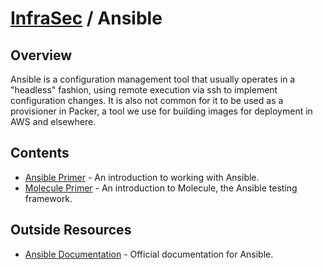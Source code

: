 # [InfraSec](../README.md) / Ansible

## Overview

Ansible is a configuration management tool that usually operates in a "headless" fashion, using remote execution via
ssh to implement configuration changes. It is also not common for it to be used as a provisioner in Packer, a tool we
use for building images for deployment in AWS and elsewhere.

## Contents

* [Ansible Primer](./ansible-primer.md) - An introduction to working with Ansible.
* [Molecule Primer](./molecule-primer.md) - An introduction to Molecule, the Ansible testing framework.

## Outside Resources

* [Ansible Documentation](https://docs.ansible.com) - Official documentation for Ansible.
